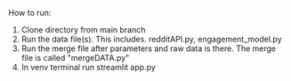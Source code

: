 How to run:

1. Clone directory from main branch
2. Run the data file(s). This includes. redditAPI.py, engagement_model.py
3. Run the merge file after parameters and raw data is there. The merge file is called "mergeDATA.py"
4. In venv terminal run streamlit app.py
